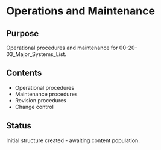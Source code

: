 # Operations and Maintenance

## Purpose
Operational procedures and maintenance for 00-20-03_Major_Systems_List.

## Contents
- Operational procedures
- Maintenance procedures
- Revision procedures
- Change control

## Status
Initial structure created - awaiting content population.
